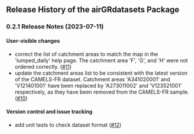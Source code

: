 ## Release History of the airGRdatasets Package





### 0.2.1 Release Notes (2023-07-11)

#### User-visible changes

- correct the list of catchment areas to match the map in the 'lumped_daily' help page. The catchment area 'F', 'G', and 'H' were not ordered correctly. ([#11](https://gitlab.irstea.fr/HYCAR-Hydro/airgrgalaxy/airgrdatasets/-/issues/11))
- update the catchment areas list to be consistent with the latest version of the CAMELS-FR dataset. Catchment areas 'A341020001' and 'V121401001' have been replaced by 'A273011002' and 'V123521001' respectively, as they have been removed from the CAMELS-FR sample. ([#10](https://gitlab.irstea.fr/HYCAR-Hydro/airgrgalaxy/airgrdatasets/-/issues/10))


#### Version control and issue tracking

- add unit tests to check dataset format ([#12](https://gitlab.irstea.fr/HYCAR-Hydro/airgrgalaxy/airgrdatasets/-/issues/12))
